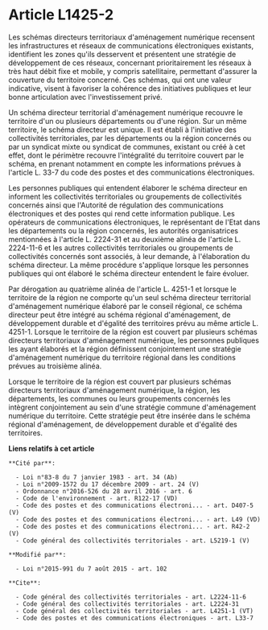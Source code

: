 # Article L1425-2

Les schémas directeurs territoriaux d'aménagement numérique recensent les infrastructures et réseaux de communications
électroniques existants, identifient les zones qu'ils desservent et présentent une stratégie de développement de ces réseaux,
concernant prioritairement les réseaux à très haut débit fixe et mobile, y compris satellitaire, permettant d'assurer la
couverture du territoire concerné. Ces schémas, qui ont une valeur indicative, visent à favoriser la cohérence des
initiatives publiques et leur bonne articulation avec l'investissement privé. 

Un schéma directeur territorial d'aménagement numérique recouvre le territoire d'un ou plusieurs départements ou d'une
région. Sur un même territoire, le schéma directeur est unique. Il est établi à l'initiative des collectivités territoriales,
par les départements ou la région concernés ou par un syndicat mixte ou syndicat de communes, existant ou créé à cet effet,
dont le périmètre recouvre l'intégralité du territoire couvert par le schéma, en prenant notamment en compte les informations
prévues à l'article L. 33-7 du code des postes et des communications électroniques. 

Les personnes publiques qui entendent élaborer le schéma directeur en informent les collectivités territoriales ou
groupements de collectivités concernés ainsi que l'Autorité de régulation des communications électroniques et des postes qui
rend cette information publique. Les opérateurs de communications électroniques, le représentant de l'Etat dans les
départements ou la région concernés, les autorités organisatrices mentionnées à l'article L. 2224-31 et au deuxième alinéa de
l'article L. 2224-11-6 et les autres collectivités territoriales ou groupements de collectivités concernés sont associés, à
leur demande, à l'élaboration du schéma directeur. La même procédure s'applique lorsque les personnes publiques qui ont
élaboré le schéma directeur entendent le faire évoluer. 

Par dérogation au quatrième alinéa de l'article L. 4251-1 et lorsque le territoire de la région ne comporte qu'un seul schéma
directeur territorial d'aménagement numérique élaboré par le conseil régional, ce schéma directeur peut être intégré au
schéma régional d'aménagement, de développement durable et d'égalité des territoires prévu au même article L. 4251-1. Lorsque
le territoire de la région est couvert par plusieurs schémas directeurs territoriaux d'aménagement numérique, les personnes
publiques les ayant élaborés et la région définissent conjointement une stratégie d'aménagement numérique du territoire
régional dans les conditions prévues au troisième alinéa. 

Lorsque le territoire de la région est couvert par plusieurs schémas directeurs territoriaux d'aménagement numérique, la
région, les départements, les communes ou leurs groupements concernés les intègrent conjointement au sein d'une stratégie
commune d'aménagement numérique du territoire. Cette stratégie peut être insérée dans le schéma régional d'aménagement, de
développement durable et d'égalité des territoires.

**Liens relatifs à cet article**

	**Cité par**:

	  - Loi n°83-8 du 7 janvier 1983 - art. 34 (Ab)
	  - Loi n°2009-1572 du 17 décembre 2009 - art. 24 (V)
	  - Ordonnance n°2016-526 du 28 avril 2016 - art. 6
	  - Code de l'environnement - art. R122-17 (VD)
	  - Code des postes et des communications électroni... - art. D407-5 (V)
	  - Code des postes et des communications électroni... - art. L49 (VD)
	  - Code des postes et des communications électroni... - art. R42-2 (V)
	  - Code général des collectivités territoriales - art. L5219-1 (V)

	**Modifié par**:

	  - Loi n°2015-991 du 7 août 2015 - art. 102

	**Cite**:

	  - Code général des collectivités territoriales - art. L2224-11-6
	  - Code général des collectivités territoriales - art. L2224-31
	  - Code général des collectivités territoriales - art. L4251-1 (VT)
	  - Code des postes et des communications électroniques - art. L33-7
